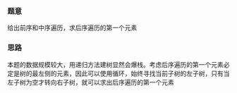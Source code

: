 ### 题意
给出前序和中序遍历，求后序遍历的第一个元素

### 思路
本题的数据规模较大，用递归方法建树显然会爆栈。考虑后序遍历的第一个元素必定是树的最左侧的元素，因此可以使用循环，始终寻找当前子树的左子树，只有当左子树为空才转向右子树，就可以求出后序遍历的第一个元素